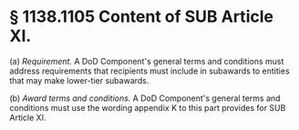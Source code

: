 # § 1138.1105   Content of SUB Article XI.

(a) *Requirement.* A DoD Component's general terms and conditions must address requirements that recipients must include in subawards to entities that may make lower-tier subawards.


(b) *Award terms and conditions.* A DoD Component's general terms and conditions must use the wording appendix K to this part provides for SUB Article XI.




